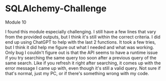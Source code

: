 # SQLAlchemy-Challenge
 Module 10

I found this module especially challenging. I still have a few lines that vary from the provided outputs, but I think it's still within the correct criteria. I did end up using ChatGPT to help with the last 2 functions. It took a few tries, but I think it did help me figure out what I needed and what was working. Only bug I couldn't figure out is that the API seems to have a runtime issue if you try searching the same query too soon after a previous query of the same search. Like if you refresh it right after searching, it comes up with the error message I came up with, even though it's still a valid query. Not sure if that's normal, just my PC, or if there's something wrong with my code. 
